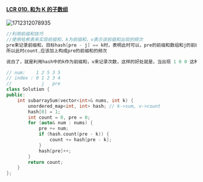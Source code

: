 #### [LCR 010. 和为 K 的子数组](https://leetcode.cn/problems/QTMn0o/)

![1712312078935](D:\桌面\leetcode算法题\算法配图\1712312078935.jpg)

~~~c++
//利用前缀和技巧
//使用哈希表来实现前缀和，k为前缀和，v表示该前缀和出现的频次
pre来记录前缀和，目标hash[pre - j] == k时，表明此时可以，pre的前缀和数组和j的前缀和数组之间的数组可以使内的和等于目标值
所以此时count,应该加上构成pre的前缀和的频次

说白了，就是利用hash中的k作为前缀和，v来记录次数，这样的好处就是，当出现 1 0 0 这种情况，在前缀合不变的情况下，子数组的可能性++

// num:    1 2 5 3 5
// index : 0 1 2 3 4
//           j   pre
class Solution {
public:
    int subarraySum(vector<int>& nums, int k) {
        unordered_map<int, int> hash; // k->sum, v->count
        hash[0] = 1;
        int count = 0, pre = 0;
        for (auto& num : nums) {
            pre += num;
            if (hash.count(pre - k)) {
                count += hash[pre - k];
            }
            hash[pre]++;
        }
        return count;
    }
};
~~~

